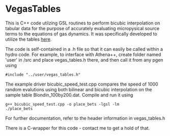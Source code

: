 # VegasTables
This is C++ code utilzing GSL routines to perform bicubic interpolation on tabular data for the purpose of accurately evaluating micropysical source terms to the equations of gas dynamics.  It was specifically developed to utilize the tables [here](http://www.physics.unlv.edu/astro/xstartables.html).

The code is self-contained in a .h file so that it can easily be called within a hydro code.  For example, to interface with Athena++, create folder named 'user' in /src and place vegas_tables.h there, and then call it from any pgen using
```
#include "../user/vegas_tables.h"  
```

The example driver bicubic_speed_test.cpp compares the speed of 1000 random evalutions using both bilinear and bicubic interpolation on the sample table Blondin_100by200.dat.  Compile and run it using
```
g++ bicubic_speed_test.cpp -o place_bets -lgsl -lm
./place_bets
```

For further documentation, refer to the header information in vegas_tables.h

There is a C-wrapper for this code - contact me to get a hold of that.
